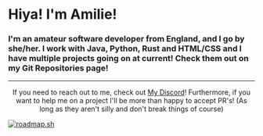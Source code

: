 # Hiya! I'm Amilie!

### I'm an amateur software developer from England, and I go by she/her. I work with Java, Python, Rust and HTML/CSS and I have multiple projects going on at current! Check them out on my Git Repositories page!
---
<p align="center">If you need to reach out to me, check out <a href="https://discord.gg/QA4Q2pKTGY">My Discord</a>! Furthermore, if you want to help me on a project I'll be more than happy to accept PR's! (As long as they aren't silly and don't break things of course)</p>

[![roadmap.sh](https://roadmap.sh/card/wide/679a5dfad6a983c895822d47?variant=dark&roadmaps=full-stack%2Clinux)](https://roadmap.sh)
